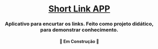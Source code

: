 

<h1 align="center">
      <a href="https://shlz.herokuapp.com/" alt="site do short link"> Short Link APP </a>
</h1>

<h3 align="center">
      Aplicativo para encurtar os links. Feito como projeto didático, para demonstrar conhecimento.
</h3>

<h4 align="center">
	🚧  Em Construção 🚧
</h4>
